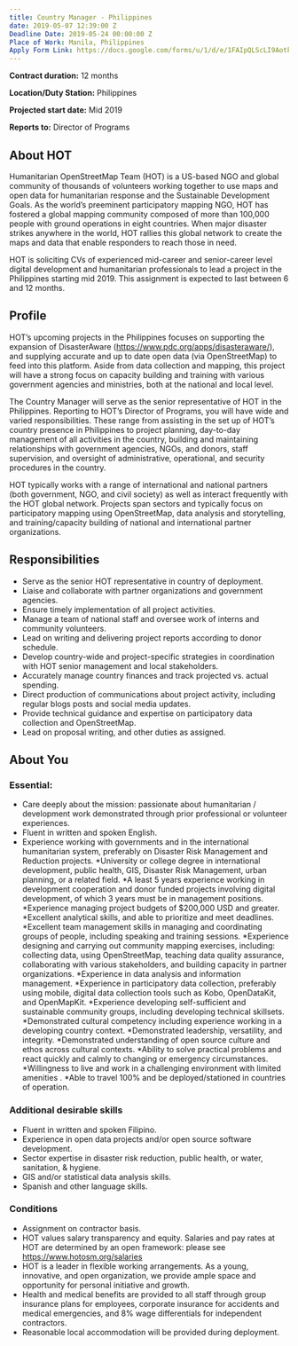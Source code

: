 ```yaml
---
title: Country Manager - Philippines
date: 2019-05-07 12:39:00 Z
Deadline Date: 2019-05-24 00:00:00 Z
Place of Work: Manila, Philippines
Apply Form Link: https://docs.google.com/forms/u/1/d/e/1FAIpQLScLI9Aotk_MsNA-skFdRwAfShysxolQeixu7ogvP2dEm_K8Sw/viewform
---
```


**Contract duration:** 12 months

**Location/Duty Station:** Philippines

**Projected start date:** Mid 2019

**Reports to:** Director of Programs

## About HOT

Humanitarian OpenStreetMap Team (HOT) is a US-based NGO and global community of thousands of volunteers working together to use maps and open data for humanitarian response and the Sustainable Development Goals. As the world’s preeminent participatory mapping NGO, HOT has fostered a global mapping community composed of more than 100,000 people with ground operations in eight countries. When major disaster strikes anywhere in the world, HOT rallies this global network to create the maps and data that enable responders to reach those in need.

HOT is soliciting CVs of experienced mid-career and senior-career level digital development and humanitarian professionals to lead a project in the Philippines starting mid 2019. This assignment is expected to last between 6 and 12 months.
 
## Profile

HOT’s upcoming projects in the Philippines focuses on supporting the expansion of DisasterAware (https://www.pdc.org/apps/disasteraware/), and supplying accurate and up to date open data (via OpenStreetMap) to feed into this platform. Aside from data collection and mapping, this project will have a strong focus on capacity building and training with various government agencies and ministries, both at the national and local level.

The Country Manager will serve as the senior representative of HOT in the Philippines. Reporting to HOT’s Director of Programs, you will have wide and varied responsibilities. These range from assisting in the set up of HOT’s country presence in Philippines to project planning, day-to-day management of all activities in the country, building  and maintaining relationships with government agencies, NGOs, and donors, staff supervision, and oversight of administrative, operational, and security procedures in the country.

HOT typically works with a range of international and national partners (both government, NGO, and civil society) as well as interact frequently with the HOT global network. Projects span sectors and typically focus on participatory mapping using OpenStreetMap, data analysis and storytelling, and training/capacity building of national and international partner organizations.

 
## Responsibilities
* Serve as the senior HOT representative in country of deployment.
* Liaise and collaborate with partner organizations and government agencies.
* Ensure timely implementation of all project activities.
* Manage a team of national staff and oversee work of interns and community volunteers.
* Lead on writing and delivering project reports according to donor schedule.
* Develop country-wide and project-specific strategies in coordination with HOT senior management and local stakeholders.
* Accurately manage country finances and track projected vs. actual spending.
* Direct production of communications about project activity, including regular blogs posts and social media updates.
* Provide technical guidance and expertise on participatory data collection and OpenStreetMap.
* Lead on proposal writing, and other duties as assigned.

## About You
### Essential:
* Care deeply about the mission: passionate about humanitarian / development work demonstrated through prior professional or volunteer experiences.
* Fluent in written and spoken English.
* Experience working with governments and in the international humanitarian system, preferably on Disaster Risk Management and Reduction projects.
*University or college degree in international development, public health, GIS, Disaster Risk Management, urban planning, or a related field.
*A least 5 years experience working in development cooperation and donor funded projects involving digital development, of which 3 years must be in management positions.
*Experience managing project budgets of $200,000 USD and greater.
*Excellent analytical skills, and able to prioritize and meet deadlines.
*Excellent team management skills in managing and coordinating groups of people, including speaking and training sessions.
*Experience designing and carrying out community mapping exercises, including: collecting data, using OpenStreetMap, teaching data quality assurance, collaborating with various stakeholders, and building capacity in partner organizations.
*Experience in data analysis and information management.
*Experience in participatory data collection, preferably using mobile, digital data collection tools such as Kobo, OpenDataKit, and OpenMapKit.
*Experience developing self-sufficient and sustainable community groups, including developing technical skillsets.
*Demonstrated cultural competency including experience working in a developing country context.
*Demonstrated leadership, versatility, and integrity.
*Demonstrated understanding of open source culture and ethos across cultural contexts.
*Ability to solve practical problems and react quickly and calmly to changing or emergency circumstances.
*Willingness to live and work in a challenging environment with limited amenities .
*Able to travel 100% and be deployed/stationed in countries of operation.

### Additional desirable skills

* Fluent in written and spoken Filipino.
* Experience in open data projects and/or open source software development.
* Sector expertise in disaster risk reduction, public health, or water, sanitation, & hygiene.
* GIS and/or statistical data analysis skills.
* Spanish and other language skills.

### Conditions
* Assignment on contractor basis. 
* HOT values salary transparency and equity. Salaries and pay rates at HOT are determined by an open framework: please see https://www.hotosm.org/salaries 
* HOT is a leader in flexible working arrangements. As a young, innovative, and open organization, we provide ample space and opportunity for personal initiative and growth.
* Health and medical benefits are provided to all staff through group insurance plans for employees, corporate insurance for accidents and medical emergencies, and 8% wage differentials for independent contractors.
* Reasonable local accommodation will be provided during deployment.
